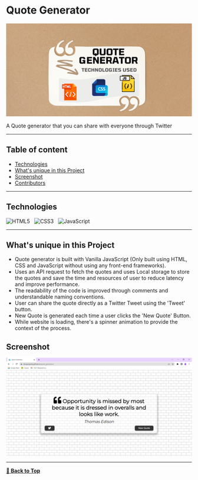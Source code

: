 # Quote Generator

<p>
<img src="assets/Quote Generator Cover Design.png" alt="Quote Generator Cover Design" />
</p>

A Quote generator that you can share with everyone through Twitter

---

## Table of content

- [Technologies](#Technologies)
- [What's unique in this Project](#whats-unique-in-this-project)
- [Screenshot](#screenshot)
- [Contributors](#Contributors)

---

## Technologies

![HTML5](https://img.shields.io/badge/HTML5-E34F26?style=for-the-badge&logo=html5&logoColor=white)
&nbsp;
![CSS3](https://img.shields.io/badge/CSS3-1572B6?style=for-the-badge&logo=css3&logoColor=white)
&nbsp;
![JavaScript](https://img.shields.io/badge/JavaScript-323330?style=for-the-badge&logo=javascript&logoColor=F7DF1E)
&nbsp;

---

## What's unique in this Project

- Quote generator is built with Vanilla JavaScript (Only built using HTML, CSS and JavaScript without using any front-end frameworks).
- Uses an API request to fetch the quotes and uses Local storage to store the quotes and save the time and resources of user to reduce latency and improve performance.
- The readability of the code is improved through comments and understandable naming conventions.
- User can share the quote directly as a Twitter Tweet using the 'Tweet' button.
- New Quote is generated each time a user clicks the 'New Quote' Button.
- While website is loading, there's a spinner animation to provide the context of the process.

## Screenshot

<img src="assets/screenshot_quote_generator.png" alt="Screenshot" />

---

[**🔼 Back to Top**](#quote-generator)
